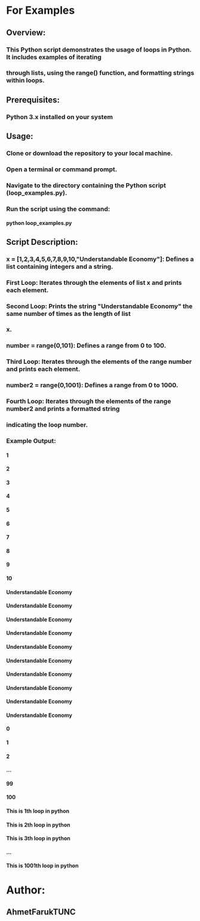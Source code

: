 # For Examples

## Overview:

### This Python script demonstrates the usage of loops in Python. It includes examples of iterating 

### through lists, using the range() function, and formatting strings within loops.

## Prerequisites:

### Python 3.x installed on your system

## Usage:

### Clone or download the repository to your local machine.

### Open a terminal or command prompt.

### Navigate to the directory containing the Python script (loop_examples.py).

### Run the script using the command:

#### python loop_examples.py

## Script Description:

### x = [1,2,3,4,5,6,7,8,9,10,"Understandable Economy"]: Defines a list containing integers and a string.

### First Loop: Iterates through the elements of list x and prints each element.

### Second Loop: Prints the string "Understandable Economy" the same number of times as the length of list 

### x.

### number = range(0,101): Defines a range from 0 to 100.

### Third Loop: Iterates through the elements of the range number and prints each element.

### number2 = range(0,1001): Defines a range from 0 to 1000.

### Fourth Loop: Iterates through the elements of the range number2 and prints a formatted string 

### indicating the loop number.

### Example Output:

#### 1

#### 2

#### 3

#### 4

#### 5

#### 6

#### 7

#### 8

#### 9

#### 10

#### Understandable Economy

#### Understandable Economy

#### Understandable Economy

#### Understandable Economy

#### Understandable Economy

#### Understandable Economy

#### Understandable Economy

#### Understandable Economy

#### Understandable Economy

#### Understandable Economy

#### 0

#### 1

#### 2

#### ...

#### 99

#### 100

#### This is 1th loop in python

#### This is 2th loop in python

#### This is 3th loop in python

#### ...

#### This is 1001th loop in python

# Author:

## AhmetFarukTUNC